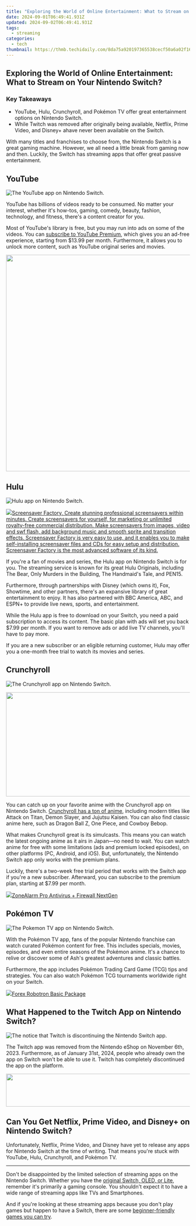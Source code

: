 ```yaml
---
title: "Exploring the World of Online Entertainment: What to Stream on Your Nintendo Switch?"
date: 2024-09-01T06:49:41.931Z
updated: 2024-09-02T06:49:41.931Z
tags:
  - streaming
categories:
  - tech
thumbnail: https://thmb.techidaily.com/8da75a920197365538cecf50a6a02f169af5b1bab79994ca4fd6fd7629b24545.jpg
---
```


## Exploring the World of Online Entertainment: What to Stream on Your Nintendo Switch?

### Key Takeaways

* YouTube, Hulu, Crunchyroll, and Pokémon TV offer great entertainment options on Nintendo Switch.
* While Twitch was removed after originally being available, Netflix, Prime Video, and Disney+ ahave never been available on the Switch.

 With many titles and franchises to choose from, the Nintendo Switch is a great gaming machine. However, we all need a little break from gaming now and then. Luckily, the Switch has streaming apps that offer great passive entertainment.

##  YouTube

![The YouTube app on Nintendo Switch.](https://static1.howtogeekimages.com/wordpress/wp-content/uploads/2024/02/youtube-nintendo-switch.jpg) 

 YouTube has billions of videos ready to be consumed. No matter your interest, whether it's how-tos, gaming, comedy, beauty, fashion, technology, and fitness, there's a content creator for you.

 Most of YouTube's library is free, but you may run into ads on some of the videos. You can [subscribe to YouTube Premium](https://extra-approaches.techidaily.com/in-2024-pinnacle-all-in-one-4k-with-touch-display/), which gives you an ad-free experience, starting from $13.99 per month. Furthermore, it allows you to unlock more content, such as YouTube original series and movies.

<!-- affiliate ads begin -->
<a href="https://mushroom-supplies.sjv.io/c/5597632/1692242/18134" target="_top" id="1692242"><img src="//a.impactradius-go.com/display-ad/18134-1692242" border="0" alt="" width="834" height="592"/></a><img height="0" width="0" src="https://imp.pxf.io/i/5597632/1692242/18134" style="position:absolute;visibility:hidden;" border="0" />
<!-- affiliate ads end -->
##  Hulu

![Hulu app on Nintendo Switch.](https://static1.howtogeekimages.com/wordpress/wp-content/uploads/2024/02/hulu-switch-1.png) 

<!-- affiliate ads begin -->
<a href="https://secure.2checkout.com/order/checkout.php?PRODS=194977&QTY=1&AFFILIATE=108875&CART=1"><img src="https://www.blumentals.net/scrfactory/images/screensaver-software.png" border="0">Screensaver Factory, Create stunning professional screensavers within minutes. Create screensavers for yourself, for marketing or unlimited royalty-free commercial distribution. Make screensavers from images, video and swf flash, add background music and smooth sprite and transition effects. Screensaver Factory is very easy to use, and it enables you to make self-installing screensaver files and CDs for easy setup and distribution. Screensaver Factory is the most advanced software of its kind.</a>
<!-- affiliate ads end -->
 If you're a fan of movies and series, the Hulu app on Nintendo Switch is for you. The streaming service is known for its great Hulu Originals, including The Bear, Only Murders in the Building, The Handmaid's Tale, and PEN15.

 Furthermore, through partnerships with Disney (which owns it), Fox, Showtime, and other partners, there's an expansive library of great entertainment to enjoy. It has also partnered with BBC America, ABC, and ESPN+ to provide live news, sports, and entertainment.

 While the Hulu app is free to download on your Switch, you need a paid subscription to access its content. The basic plan with ads will set you back $7.99 per month. If you want to remove ads or add live TV channels, you'll have to pay more.

 If you are a new subscriber or an eligible returning customer, Hulu may offer you a one-month free trial to watch its movies and series.

##  Crunchyroll

![The Crunchyroll app on Nintendo Switch.](https://static1.howtogeekimages.com/wordpress/wp-content/uploads/2024/02/crunchyroll-nintendo-switch.jpg) 

<!-- affiliate ads begin -->
<a href="https://cowinaudio.pxf.io/c/5597632/1116855/13794" target="_top" id="1116855"><img src="//a.impactradius-go.com/display-ad/13794-1116855" border="0" alt="" width="767" height="285"/></a><img height="0" width="0" src="https://imp.pxf.io/i/5597632/1116855/13794" style="position:absolute;visibility:hidden;" border="0" />
<!-- affiliate ads end -->
 You can catch up on your favorite anime with the Crunchyroll app on Nintendo Switch. [Crunchyroll has a ton of anime](https://fix-guide.techidaily.com/how-to-resolve-samsung-galaxy-s23-fe-screen-not-working-drfone-by-drfone-fix-android-problems-fix-android-problems/), including modern titles like Attack on Titan, Demon Slayer, and Jujutsu Kaisen. You can also find classic anime here, such as Dragon Ball Z, One Piece, and Cowboy Bebop.

 What makes Crunchyroll great is its simulcasts. This means you can watch the latest ongoing anime as it airs in Japan—no need to wait. You can watch anime for free with some limitations (ads and premium locked episodes), on other platforms (PC, Android, and iOS). But, unfortunately, the Nintendo Switch app only works with the premium plans.

 Luckily, there's a two-week free trial period that works with the Switch app if you're a new subscriber. Afterward, you can subscribe to the premium plan, starting at $7.99 per month.

<!-- affiliate ads begin -->
<a href="https://estore.zonealarm.com/order/checkout.php?PRODS=38658749&QTY=1&AFFILIATE=108875&CART=1"><img src="https://sc1.checkpoint.com/sc1/za/images/boxes/pa_500.png" border="0">ZoneAlarm Pro Antivirus + Firewall NextGen</a>
<!-- affiliate ads end -->
##  Pokémon TV

![The Pokemon TV app on Nintendo Switch.](https://static1.howtogeekimages.com/wordpress/wp-content/uploads/2024/02/pokemon-tv-nintendo-swith.jpg) 

 With the Pokémon TV app, fans of the popular Nintendo franchise can watch curated Pokémon content for free. This includes specials, movies, episodes, and even entire seasons of the Pokémon anime. It's a chance to relive or discover some of Ash's greatest adventures and classic battles.

 Furthermore, the app includes Pokémon Trading Card Game (TCG) tips and strategies. You can also watch Pokémon TCG tournaments worldwide right on your Switch.

<!-- affiliate ads begin -->
<a href="https://secure.2checkout.com/order/checkout.php?PRODS=4726960&QTY=1&AFFILIATE=108875&CART=1"><img src="https://secure.avangate.com/images/merchant/5f4f7141b65a730b4efb0e0d51f63e94/products/forexrobotronbox.gif" border="0">Forex Robotron Basic Package</a>
<!-- affiliate ads end -->
##  What Happened to the Twitch App on Nintendo Switch?

![The notice that Twitch is discontinuing the Nintendo Switch app.](https://static1.howtogeekimages.com/wordpress/wp-content/uploads/2024/02/twitch-nintendo-switch-statement.jpg) 

 The Twitch app was removed from the Nintendo eShop on November 6th, 2023\. Furthermore, as of January 31st, 2024, people who already own the app on Switch won't be able to use it. Twitch has completely discontinued the app on the platform.

<!-- affiliate ads begin -->
<a href="https://zonlipartnershipprogram.pxf.io/c/5597632/1596691/17882" target="_top" id="1596691"><img src="//a.impactradius-go.com/display-ad/17882-1596691" border="0" alt="" width="728" height="90"/></a><img height="0" width="0" src="https://imp.pxf.io/i/5597632/1596691/17882" style="position:absolute;visibility:hidden;" border="0" />
<!-- affiliate ads end -->
##  Can You Get Netflix, Prime Video, and Disney+ on Nintendo Switch?

 Unfortunately, Netflix, Prime Video, and Disney have yet to release any apps for Nintendo Switch at the time of writing. That means you're stuck with YouTube, Hulu, Crunchyroll, and Pokémon TV.

---

 Don't be disappointed by the limited selection of streaming apps on the Nintendo Switch. Whether you have the [original Switch, OLED, or Lite](https://win11.techidaily.com/1719355296197-dimming-windows-11-brightness-simple-fixes-unveiled/), remember it's primarily a gaming console. You shouldn't expect it to have a wide range of streaming apps like TVs and Smartphones.

 And if you're looking at these streaming apps because you don't play games but happen to have a Switch, there are some [beginner-friendly games you can try](https://extra-resources.techidaily.com/in-2024-comparison-of-googles-ar-embellishments-to-competitors/).

<ins class="adsbygoogle"
     style="display:block"
     data-ad-format="autorelaxed"
     data-ad-client="ca-pub-7571918770474297"
     data-ad-slot="1223367746"></ins>



<ins class="adsbygoogle"
     style="display:block"
     data-ad-client="ca-pub-7571918770474297"
     data-ad-slot="8358498916"
     data-ad-format="auto"
     data-full-width-responsive="true"></ins>


